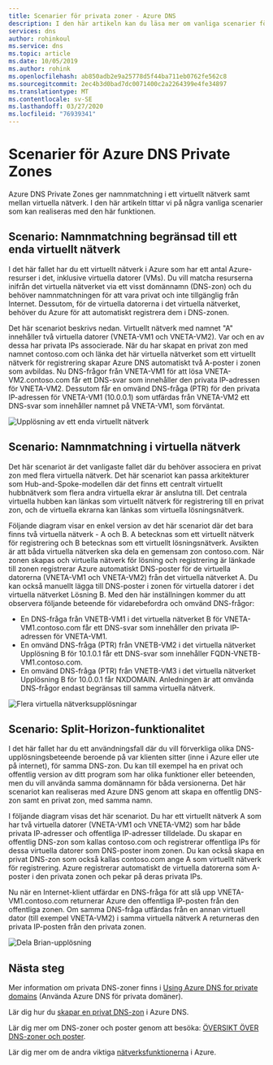 ```yaml
---
title: Scenarier för privata zoner - Azure DNS
description: I den här artikeln kan du läsa mer om vanliga scenarier för att använda Privata Azure DNS-zoner.
services: dns
author: rohinkoul
ms.service: dns
ms.topic: article
ms.date: 10/05/2019
ms.author: rohink
ms.openlocfilehash: ab850adb2e9a25778d5f44ba711eb0762fe562c8
ms.sourcegitcommit: 2ec4b3d0bad7dc0071400c2a2264399e4fe34897
ms.translationtype: MT
ms.contentlocale: sv-SE
ms.lasthandoff: 03/27/2020
ms.locfileid: "76939341"
---
```

# <a name="azure-dns-private-zones-scenarios"></a>Scenarier för Azure DNS Private Zones

Azure DNS Private Zones ger namnmatchning i ett virtuellt nätverk samt mellan virtuella nätverk. I den här artikeln tittar vi på några vanliga scenarier som kan realiseras med den här funktionen.

## <a name="scenario-name-resolution-scoped-to-a-single-virtual-network"></a>Scenario: Namnmatchning begränsad till ett enda virtuellt nätverk
I det här fallet har du ett virtuellt nätverk i Azure som har ett antal Azure-resurser i det, inklusive virtuella datorer (VMs). Du vill matcha resurserna inifrån det virtuella nätverket via ett visst domännamn (DNS-zon) och du behöver namnmatchningen för att vara privat och inte tillgänglig från Internet. Dessutom, för de virtuella datorerna i det virtuella nätverket, behöver du Azure för att automatiskt registrera dem i DNS-zonen. 

Det här scenariot beskrivs nedan. Virtuellt nätverk med namnet "A" innehåller två virtuella datorer (VNETA-VM1 och VNETA-VM2). Var och en av dessa har privata IPs associerade. När du har skapat en privat zon med namnet contoso.com och länka det här virtuella nätverket som ett virtuellt nätverk för registrering skapar Azure DNS automatiskt två A-poster i zonen som avbildas. Nu DNS-frågor från VNETA-VM1 för att lösa VNETA-VM2.contoso.com får ett DNS-svar som innehåller den privata IP-adressen för VNETA-VM2. Dessutom får en omvänd DNS-fråga (PTR) för den privata IP-adressen för VNETA-VM1 (10.0.0.1) som utfärdas från VNETA-VM2 ett DNS-svar som innehåller namnet på VNETA-VM1, som förväntat. 

![Upplösning av ett enda virtuellt nätverk](./media/private-dns-scenarios/single-vnet-resolution.png)

## <a name="scenario-name-resolution-across-virtual-networks"></a>Scenario: Namnmatchning i virtuella nätverk

Det här scenariot är det vanligaste fallet där du behöver associera en privat zon med flera virtuella nätverk. Det här scenariot kan passa arkitekturer som Hub-and-Spoke-modellen där det finns ett centralt virtuellt hubbnätverk som flera andra virtuella ekrar är anslutna till. Det centrala virtuella hubben kan länkas som virtuellt nätverk för registrering till en privat zon, och de virtuella ekrarna kan länkas som virtuella lösningsnätverk. 

Följande diagram visar en enkel version av det här scenariot där det bara finns två virtuella nätverk - A och B. A betecknas som ett virtuellt nätverk för registrering och B betecknas som ett virtuellt lösningsnätverk. Avsikten är att båda virtuella nätverken ska dela en gemensam zon contoso.com. När zonen skapas och virtuella nätverk för lösning och registrering är länkade till zonen registrerar Azure automatiskt DNS-poster för de virtuella datorerna (VNETA-VM1 och VNETA-VM2) från det virtuella nätverket A. Du kan också manuellt lägga till DNS-poster i zonen för virtuella datorer i det virtuella nätverket Lösning B. Med den här inställningen kommer du att observera följande beteende för vidarebefordra och omvänd DNS-frågor:
* En DNS-fråga från VNETB-VM1 i det virtuella nätverket B för VNETA-VM1.contoso.com får ett DNS-svar som innehåller den privata IP-adressen för VNETA-VM1.
* En omvänd DNS-fråga (PTR) från VNETB-VM2 i det virtuella nätverket Upplösning B för 10.1.0.1 får ett DNS-svar som innehåller FQDN-VNETB-VM1.contoso.com.  
* En omvänd DNS-fråga (PTR) från VNETB-VM3 i det virtuella nätverket Upplösning B för 10.0.0.1 får NXDOMAIN. Anledningen är att omvända DNS-frågor endast begränsas till samma virtuella nätverk. 


![Flera virtuella nätverksupplösningar](./media/private-dns-scenarios/multi-vnet-resolution.png)

## <a name="scenario-split-horizon-functionality"></a>Scenario: Split-Horizon-funktionalitet

I det här fallet har du ett användningsfall där du vill förverkliga olika DNS-upplösningsbeteende beroende på var klienten sitter (inne i Azure eller ute på internet), för samma DNS-zon. Du kan till exempel ha en privat och offentlig version av ditt program som har olika funktioner eller beteenden, men du vill använda samma domännamn för båda versionerna. Det här scenariot kan realiseras med Azure DNS genom att skapa en offentlig DNS-zon samt en privat zon, med samma namn.

I följande diagram visas det här scenariot. Du har ett virtuellt nätverk A som har två virtuella datorer (VNETA-VM1 och VNETA-VM2) som har både privata IP-adresser och offentliga IP-adresser tilldelade. Du skapar en offentlig DNS-zon som kallas contoso.com och registrerar offentliga IPs för dessa virtuella datorer som DNS-poster inom zonen. Du kan också skapa en privat DNS-zon som också kallas contoso.com ange A som virtuellt nätverk för registrering. Azure registrerar automatiskt de virtuella datorerna som A-poster i den privata zonen och pekar på deras privata IPs.

Nu när en Internet-klient utfärdar en DNS-fråga för att slå upp VNETA-VM1.contoso.com returnerar Azure den offentliga IP-posten från den offentliga zonen. Om samma DNS-fråga utfärdas från en annan virtuell dator (till exempel VNETA-VM2) i samma virtuella nätverk A returneras den privata IP-posten från den privata zonen. 

![Dela Brian-upplösning](./media/private-dns-scenarios/split-brain-resolution.png)

## <a name="next-steps"></a>Nästa steg
Mer information om privata DNS-zoner finns i [Using Azure DNS for private domains](private-dns-overview.md) (Använda Azure DNS för privata domäner).

Lär dig hur du [skapar en privat DNS-zon](./private-dns-getstarted-powershell.md) i Azure DNS.

Lär dig mer om DNS-zoner och poster genom att besöka: [ÖVERSIKT ÖVER DNS-zoner och poster](dns-zones-records.md).

Lär dig mer om de andra viktiga [nätverksfunktionerna](../networking/networking-overview.md) i Azure.

